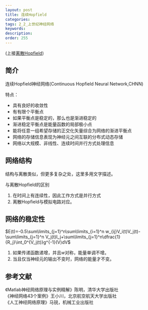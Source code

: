 ```yaml
---
layout: post
title: 连续Hopfield
categories:
tags: 2_2_上世纪神经网络
keywords:
description:
order: 255
---
```


(上接[离散Hopfield](http://www.guofei.site/2017/12/10/DHNN.html))
## 简介
连续Hopfield神经网络(Continuous Hopfield Neural Network,CHNN)  


特点：
- 具有良好的收敛性
- 有有限个平衡点
- 如果平衡点是稳定的，那么也是渐进稳定的
- 渐进稳定平衡点是能量函数的局部极小点
- 能将任意一组希望存储的正交化矢量综合为网络的渐进平衡点
- 网络的存储信息表现为神经元之间互联的分布式动态存储
- 网络以大规模、非线性、连续时间并行方式处理信息


## 网络结构
结构与离散类似，但更多复杂之处，这里多用文字描述。  


与离散Hopfield的区别
1. 在时间上有连续性，因此工作方式是并行方式  
2. 离散Hopfield与模拟电路对应。


## 网络的稳定性

$E(t)=-0.5\sum\limits_{j=1}^n\sum\limits_{i=1}^n w_{ij}V_i(t)V_j(t)-\sum\limits_{j=1}^n V_j(t)I_j+\sum\limits_{j=1}^n\dfrac{1}{R_j}\int_0^{V_j(t)}g^{-1}(V)dV$  


1. 如果传递函数递增，并且$w$对称，能量单调不增。
2. 当且仅当神经元的输出不变时，网络的能量才不变。


## 参考文献
《Matlab神经网络原理与实例精解》陈明，清华大学出版社   
《神经网络43个案例》王小川，北京航空航天大学出版社  
《人工神经网络原理》马锐，机械工业出版社  
